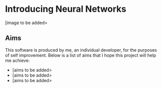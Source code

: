 # Introducing Neural Networks




[image to be added>
<img src=""/>




## Aims
This software is produced by me, an individual developer, for the purposes of self improvement. Below is a list of aims that I hope this project will help me achieve:

* [aims to be added>
* [aims to be added>
* [aims to be added>